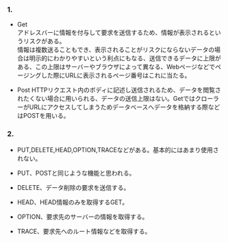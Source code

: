 ### 1.
* Get  
アドレスバーに情報を付与して要求を送信するため、情報が表示されるというリスクがある。  
情報は複数送ることもでき、表示されることがリスクにならないデータの場合は明示的にわかりやすいという利点にもなる、送信できるデータに上限がある、この上限はサーバーやブラウザによって異なる、Webページなどでページングした際にURLに表示されるページ番号はこれに当たる。

* Post
HTTPリクエスト内のボディに記述し送信されるため、データを閲覧されたくない場合に用いられる、データの送信上限はない。GetではクローラーがURLにアクセスしてしまうためデータベースへデータを格納する際などはPOSTを用いる。

### 2.
* PUT,DELETE,HEAD,OPTION,TRACEなどがある。基本的にはあまり使用されない。

* PUT、POSTと同じような機能と思われる。

* DELETE、データ削除の要求を送信する。

* HEAD、HEAD情報のみを取得するGET。

* OPTION、要求先のサーバーの情報を取得する。

* TRACE、要求先へのルート情報などを取得する。

